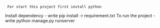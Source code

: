      For start this project first install python 
     
Install dependency - write pip install -r requirement.txt 
To run the project - write python manage.py runserver  


